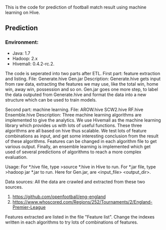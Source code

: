 This is the code for prediction of football match result using machine learning on Hive.

## Prediction

### Environment:
- Java: 1.7 
- Hadoop: 2.x 
- Hivemall: 0.4.2-rc.2. 

The code is seperated into two parts after ETL. 
First part: feature extraction and listing. 
File: Generate.hive Gen.jar 
Description:
Generate.hive gets input from raw data, extracting the features we may use,
like the total win, home win, away win, possession and so on.
Gen.jar goes one more step, to label the data outputed from Generate.hive 
and format the data into a new structure which can be used to train models.

Second part: machine learning.
File: AROW.hive SCW2.hive RF.hive Ensemble.hive
Description:
Three machine learning algorithms are implemented to give the analytics. We
use Hivemall as the machine learning library which provides us with lots of
useful functions. These three algorithms are all based on hive thus scalable.
We test lots of feature combinations as input, and get some interesting 
conclusion from the result of these algorithms. Features can be changed in 
each algorithm file to get various output. Finally, an ensemble learning is
implemented which get used of several predictions of algorithms to reach a 
more complex evaluation. 

Usage:
For *.hive file, type >source *.hive in Hive to run.
For *.jar file, type >hadoop jar *.jar <params> to run.
Here for Gen.jar, <params> are <input_file> <output_dir>.

Data sources:
All the data are crawled and extracted from these two sources.
1. https://github.com/openfootball/eng-england
2. https://www.whoscored.com/Regions/252/Tournaments/2/England-Premier-League

Features extracted are listed in the file "Feature list". Change the indexes
written in each algorithms to try lots of combinations of features.


